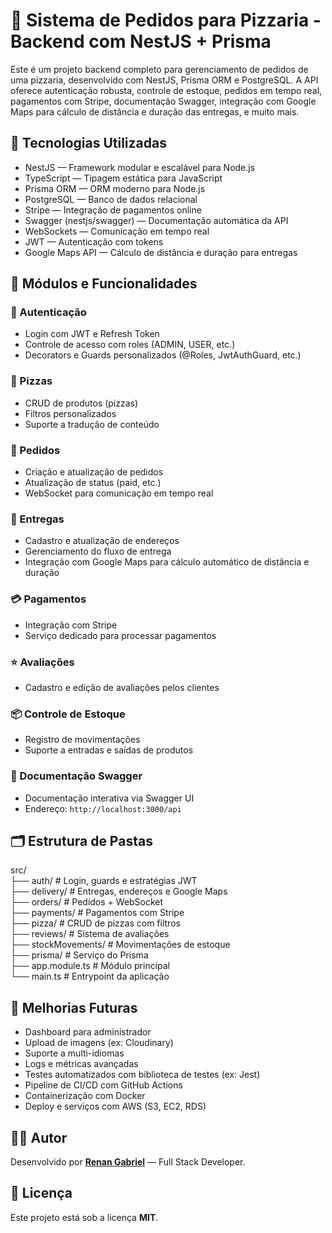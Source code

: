 # 🍕 Sistema de Pedidos para Pizzaria - Backend com NestJS + Prisma

Este é um projeto backend completo para gerenciamento de pedidos de uma pizzaria, desenvolvido com NestJS, Prisma ORM e PostgreSQL. A API oferece autenticação robusta, controle de estoque, pedidos em tempo real, pagamentos com Stripe, documentação Swagger, integração com Google Maps para cálculo de distância e duração das entregas, e muito mais.

## 🚀 Tecnologias Utilizadas

- NestJS — Framework modular e escalável para Node.js  
- TypeScript — Tipagem estática para JavaScript  
- Prisma ORM — ORM moderno para Node.js  
- PostgreSQL — Banco de dados relacional  
- Stripe — Integração de pagamentos online  
- Swagger (nestjs/swagger) — Documentação automática da API  
- WebSockets — Comunicação em tempo real  
- JWT — Autenticação com tokens  
- Google Maps API — Cálculo de distância e duração para entregas  

## 📁 Módulos e Funcionalidades

### 🔐 Autenticação
- Login com JWT e Refresh Token  
- Controle de acesso com roles (ADMIN, USER, etc.)  
- Decorators e Guards personalizados (@Roles, JwtAuthGuard, etc.)  

### 🍕 Pizzas
- CRUD de produtos (pizzas)  
- Filtros personalizados  
- Suporte a tradução de conteúdo  

### 🛒 Pedidos
- Criação e atualização de pedidos  
- Atualização de status (paid, etc.)  
- WebSocket para comunicação em tempo real  

### 🛵 Entregas
- Cadastro e atualização de endereços  
- Gerenciamento do fluxo de entrega  
- Integração com Google Maps para cálculo automático de distância e duração  

### 💳 Pagamentos
- Integração com Stripe  
- Serviço dedicado para processar pagamentos  

### ⭐ Avaliações
- Cadastro e edição de avaliações pelos clientes  

### 📦 Controle de Estoque
- Registro de movimentações  
- Suporte a entradas e saídas de produtos  

### 📘 Documentação Swagger
- Documentação interativa via Swagger UI  
- Endereço: `http://localhost:3000/api`  

## 🗂 Estrutura de Pastas

src/  
├── auth/             # Login, guards e estratégias JWT  
├── delivery/         # Entregas, endereços e Google Maps  
├── orders/           # Pedidos + WebSocket  
├── payments/         # Pagamentos com Stripe  
├── pizza/            # CRUD de pizzas com filtros  
├── reviews/          # Sistema de avaliações  
├── stockMovements/   # Movimentações de estoque  
├── prisma/           # Serviço do Prisma  
├── app.module.ts     # Módulo principal  
└── main.ts           # Entrypoint da aplicação  

## 📌 Melhorias Futuras

- Dashboard para administrador  
- Upload de imagens (ex: Cloudinary)  
- Suporte a multi-idiomas  
- Logs e métricas avançadas
- Testes automatizados com biblioteca de testes (ex: Jest)
- Pipeline de CI/CD com GitHub Actions
- Containerização com Docker
- Deploy e serviços com AWS (S3, EC2, RDS)

## 👨‍💻 Autor

Desenvolvido por [**Renan Gabriel**](https://github.com/renelps) — Full Stack Developer.

## 📝 Licença

Este projeto está sob a licença **MIT**.
